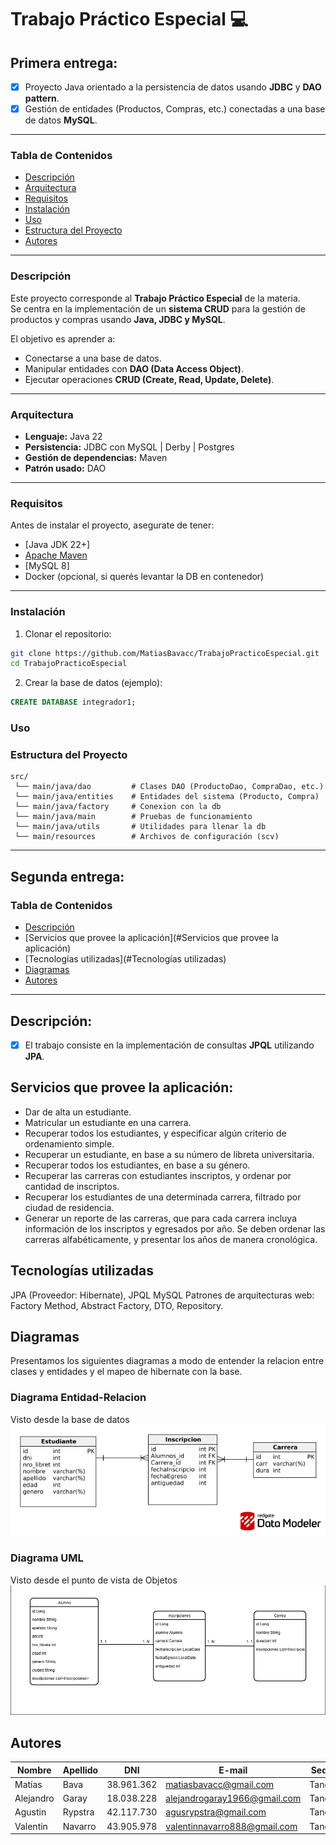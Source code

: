 # Trabajo Práctico Especial :computer:


## Primera entrega:

- [x] Proyecto Java orientado a la persistencia de datos usando **JDBC** y **DAO pattern**.
- [x] Gestión de entidades (Productos, Compras, etc.) conectadas a una base de datos **MySQL**.

---

### Tabla de Contenidos
- [Descripción](#descripción)
- [Arquitectura](#arquitectura)
- [Requisitos](#requisitos)
- [Instalación](#instalación)
- [Uso](#uso)
- [Estructura del Proyecto](#estructura-del-proyecto)
- [Autores](#autores)

---

### Descripción
Este proyecto corresponde al **Trabajo Práctico Especial** de la materia.  
Se centra en la implementación de un **sistema CRUD** para la gestión de productos y compras usando **Java, JDBC y MySQL**.

El objetivo es aprender a:
- Conectarse a una base de datos.
- Manipular entidades con **DAO (Data Access Object)**.
- Ejecutar operaciones **CRUD (Create, Read, Update, Delete)**.

---

### Arquitectura
- **Lenguaje:** Java 22
- **Persistencia:** JDBC con MySQL | Derby | Postgres
- **Gestión de dependencias:** Maven
- **Patrón usado:** DAO

---

### Requisitos
Antes de instalar el proyecto, asegurate de tener:
- [Java JDK 22+]
- [Apache Maven](https://maven.apache.org/)
- [MySQL 8]
- Docker (opcional, si querés levantar la DB en contenedor)

---

### Instalación

1. Clonar el repositorio:
```bash
git clone https://github.com/MatiasBavacc/TrabajoPracticoEspecial.git
cd TrabajoPracticoEspecial
```

2. Crear la base de datos (ejemplo):
```sql
CREATE DATABASE integrador1;
```

### Uso

### Estructura del Proyecto
```
src/
 └── main/java/dao         # Clases DAO (ProductoDao, CompraDao, etc.)
 └── main/java/entities    # Entidades del sistema (Producto, Compra)
 └── main/java/factory     # Conexion con la db
 └── main/java/main        # Pruebas de funcionamiento
 └── main/java/utils       # Utilidades para llenar la db
 └── main/resources        # Archivos de configuración (scv)
```

---

## Segunda entrega:


### Tabla de Contenidos
- [Descripción](#descripción)
- [Servicios que provee la aplicación](#Servicios que provee la aplicación)
- [Tecnologías utilizadas](#Tecnologías utilizadas)
- [Diagramas](#Diagramas)
- [Autores](#autores)

---

## Descripción: 
- [x] El trabajo consiste en la implementación de consultas **JPQL** utilizando **JPA**.

## Servicios que provee la aplicación:
- Dar de alta un estudiante.
- Matricular un estudiante en una carrera.
- Recuperar todos los estudiantes, y especificar algún criterio de ordenamiento simple.
- Recuperar un estudiante, en base a su número de libreta universitaria.
- Recuperar todos los estudiantes, en base a su género.
- Recuperar las carreras con estudiantes inscriptos, y ordenar por cantidad de inscriptos.
- Recuperar los estudiantes de una determinada carrera, filtrado por ciudad de residencia.
- Generar un reporte de las carreras, que para cada carrera incluya información de los inscriptos y egresados por año. Se deben ordenar las carreras alfabéticamente, y presentar los años de manera cronológica.

## Tecnologías utilizadas
JPA (Proveedor: Hibernate), JPQL
MySQL
Patrones de arquitecturas web: Factory Method, Abstract Factory, DTO, Repository.

## Diagramas
Presentamos los siguientes diagramas a modo de entender la relacion entre clases y entidades y el mapeo de hibernate con la base.
### Diagrama Entidad-Relacion
Visto desde la base de datos
<img src="Entrega2/diagrams/DER.png">
### Diagrama UML 
Visto desde el punto de vista de Objetos
<img src="Entrega2/diagrams/UML.png">

## Autores

| Nombre    | Apellido | DNI        | E-mail                       | Sede   |
|-----------|----------|------------|------------------------------|--------|
| Matías    | Bava     | 38.961.362 | matiasbavacc@gmail.com       | Tandil |
| Alejandro | Garay    | 18.038.228 | alejandrogaray1966@gmail.com | Tandil |
| Agustin   | Rypstra  | 42.117.730 | agusrypstra@gmail.com        | Tandil |
| Valentin  | Navarro  | 43.905.978 | valentinnavarro888@gmail.com | Tandil |
